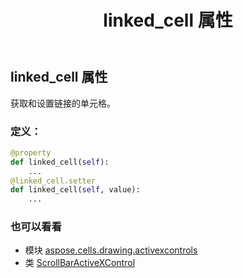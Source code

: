 ﻿---
title: linked_cell 属性
second_title: Aspose.Cells for Python via .NET API 参考文献
description:
type: docs
weight: 150
url: /zh/python-net/aspose.cells.drawing.activexcontrols/scrollbaractivexcontrol/linked_cell/
is_root: false
---
## linked_cell 属性

获取和设置链接的单元格。
### 定义：
```python
@property
def linked_cell(self):
    ...
@linked_cell.setter
def linked_cell(self, value):
    ...
```

### 也可以看看
* 模块 [aspose.cells.drawing.activexcontrols](../../)
* 类 [ScrollBarActiveXControl](/cells/zh/python-net/aspose.cells.drawing.activexcontrols/scrollbaractivexcontrol)
